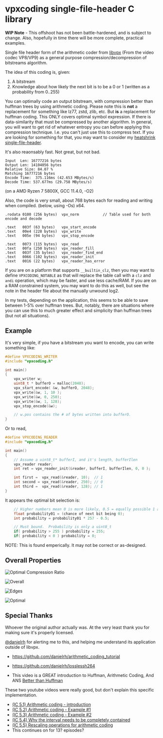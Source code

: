 # vpxcoding single-file-header C library

**WIP Note** - This offshoot has not been battle-hardened, and is subject to change.  Also, hopefully in time there will be more complete, practical examples.

Single file header form of the arithmetic coder from [libvpx](https://github.com/webmproject/libvpx) (From the video codec VP8/VP9) as a general purpose compression/decompression of bitstreams algorithm.

The idea of this coding is, given:

1. A bitstream
2. Knowledge about how likely the next bit is to be a 0 or 1 (written as a probability from 0..255)

You can optimally code an output bitstream, with compression better than huffman trees by using arithmetic coding.  Please note this is **not** a replacement for something like lz77, zstd, zlib, etc.  But **is** a replacement for huffman coding.  This ONLY covers optimal symbol expression.  If there is data-similarity that must be compressed by another algorithm.  In general, you will want to get rid of whatever entropy you can before applying this compression technique. I.e. you can't just use this to compress text.  If you are looking for something for that, you may want to consider my [heatshrink single-file-header](https://github.com/cnlohr/heatshrink-sfh).

It's also reaonsably fast. Not great, but not bad.

```
Input  Len: 16777216 bytes
Output Len: 14104056 bytes
Relative Size: 84.07 %
Matching 16777216 bytes
Encode Time:  375.116ms (42.653 MBytes/s)
Decode Time: 537.677ms (29.758 MBytes/s)
```
(on a AMD Ryzen 7 5800X, GCC 11.4.0, -O2) 

Also, the code is very small, about 768 bytes each for reading and writing when compiled. (below, using -Os) x64.
```
.rodata	0100 (256 bytes)  vpx_norm           // Table used for both encode and decode

.text	003f (63 bytes)   vpx_start_encode
.text	00e4 (228 bytes)  vpx_write
.text	005e (94 bytes)   vpx_stop_encode

.text	0073 (115 bytes)  vpx_read
.text	00fa (250 bytes)  vpx_reader_fill
.text	003f (35 bytes)   vpx_reader_find_end
.text	0066 (102 bytes)  vpx_reader_init
.text	0016 (22 bytes)   vpx_reader_has_error
```

If you are on a platform that supports `__builtin_clz`, then you may want to define `VPXCODING_NOTABLE` as that will replace the table call with a `clz` and `andi` operation, which may be faster, and use less cache/RAM.  If you are on a RAM constrained system, you may want to do this as well, but see the note in the header file about the manually unwound log2.

In my tests, depending on the application, this seems to be able to save between 1-5% over huffman trees.  But, notably, there are situations where you can use this to much greater effect and simplicity than huffman trees (but not all situations).

## Example

It's very simple, if you have a bitstream you want to encode, you can write something like:

```c
#define VPXCODING_WRITER
#include "vpxcoding.h"

int main()
{
	vpx_writer w;
	uint8_t * bufferO = malloc(2048);
	vpx_start_encode( &w, bufferO, 2048);
	vpx_write(&w, 1, 10 );
	vpx_write(&w, 0, 250);
	vpx_write(&w, 1, 128);
	vpx_stop_encode(&w);

	// w.pos contains the # of bytes written into bufferO.
}
```

Or to read, 
```c
#define VPXCODING_READER
#include "vpxcoding.h"

int main()
{
	// Assume a uint8_t* bufferI, and it's length, bufferIlen
	vpx_reader reader;
	int ret = vpx_reader_init(&reader, bufferI, bufferIlen, 0, 0 );

	int first =  vpx_read(&reader, 10);  // 1
	int second = vpx_read(&reader, 250); // 0
	int third =  vpx_read(&reader, 128); // 1
}
```


It appears the optimal bit selection is:

```c
	// Higher numbers mean 0 is more likely, 0.5 = equally possible 1 and 0.
	float probability01 = (chance of next bit being 0);
	int probability = probability01 * 257 - 0.5;

	// Must bound.  Probability is only a uint8_t
	if( probability > 255 ) probability = 255;
	if( probability < 0 ) probability = 0;
```

NOTE: This is found emperically.  It may not be correct or as-designed.


## Overall Properties

![Optimal Compression Ratio](https://github.com/user-attachments/assets/02b9d48f-497c-4633-87b8-42a0e345aeaa)

![Overall](https://github.com/user-attachments/assets/55d98d1d-9fc9-4bb2-a436-16dd0fbc603d)

![Edges](https://github.com/user-attachments/assets/c18f296a-d2af-4d7d-84a3-ef145f01a66c)

![Optimal](https://github.com/user-attachments/assets/d2315457-68a6-460e-aaa2-73ba25c0b0aa)


## Special Thanks


Whoever the original author actually was.  At the very least thank you for making sure it's properly licensed.

[@danielrh](https://github.com/danielrh) for alerting me to this, and helping me understand its application outside of libvpx.
 * https://github.com/danielrh/arithmetic_coding_tutorial 
 * https://github.com/danielrh/losslessh264

 * This video is a GREAT introduction to Huffman, Arithmetic Coding, And ANS [Better than Huffman](https://www.youtube.com/watch?v=RFWJM8JMXBs)

These two youtube videos were really good, but don't explain this specific implementation.
 * [(IC 5.1) Arithmetic coding - introduction](https://www.youtube.com/watch?v=ouYV3rBtrTI)
 * [(IC 5.2) Arithmetic coding - Example #1](https://www.youtube.com/watch?v=7vfqhoJVwuc)
 * [(IC 5.3) Arithmetic coding - Example #2](https://www.youtube.com/watch?v=CXCWQy9N2ag)
 * [(IC 5.4) Why the interval needs to be completely contained](https://www.youtube.com/watch?v=jHS8-rmEo5k)
 * [(IC 5.5) Rescaling operations for arithmetic coding](https://www.youtube.com/watch?v=t8_198HHSfI)
 * This continues on for 13? episodes?


